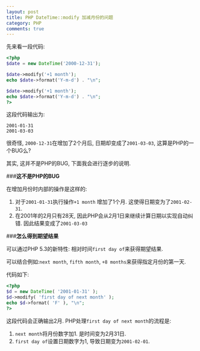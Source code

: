 ```yaml
---
layout: post
title: PHP DateTime::modify 加减月份的问题
category: PHP
comments: true
---
```

先来看一段代码:
``` php
<?php
$date = new DateTime('2000-12-31');

$date->modify('+1 month');
echo $date->format('Y-m-d') . "\n";

$date->modify('+1 month');
echo $date->format('Y-m-d') . "\n";
?>
```



这段代码输出为:
``` text
2001-01-31
2001-03-03
```

很奇怪, `2000-12-31`在增加了2个月后, 日期却变成了`2001-03-03`, 这算是PHP的一个BUG么?</br>

其实, 这并不是PHP的BUG, 下面我会进行逐步的说明.

###**这不是PHP的BUG**

在增加月份时内部的操作是这样的:

1. 对于`2001-01-31`执行操作`+1 month` 增加了1个月. 这使得日期变为了`2001-02-31`.
2. 在2001年的2月只有28天, 因此PHP会从2月1日来继续计算日期以实现自动纠错. 因此结果变成了`2001-03-03`

###**怎么得到期望结果**

可以通过PHP 5.3的新特性: 相对时间`first day of`来获得期望结果.</br>

可以结合例如:`next month`, `fifth month`, `+8 months`来获得指定月份的第一天.</br>

代码如下:

``` php
<?php
$d = new DateTime( '2001-01-31' );
$d->modify( 'first day of next month' );
echo $d->format( 'F' ), "\n";
?>
```

这段代码会正确输出2月. PHP处理`first day of next month`的流程是:

1. `next month`将月份数字加1. 是时间变为2月31日.
2. `first day of`设置日期数字为1, 导致日期变为`2001-02-01`.
